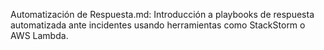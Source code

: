 Automatización de Respuesta.md: Introducción a playbooks de respuesta automatizada ante incidentes usando herramientas como StackStorm o AWS Lambda.